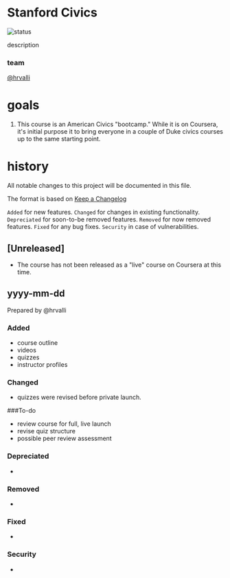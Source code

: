 # Stanford Civics

![status](https://img.shields.io/badge/status-good-brightgreen.svg)




description

### team
[@hrvalli](https://relevantuserlink)  


# goals
1. This course is an American Civics "bootcamp." While it is on Coursera, it's initial purpose it to bring everyone in a couple of Duke civics courses up to the same starting point. 


# history 
All notable changes to this project will be documented in this file.

The format is based on [Keep a Changelog](http://keepachangelog.com/en/1.0.0/)

`Added` for new features.
`Changed` for changes in existing functionality.
`Depreciated` for soon-to-be removed features.
`Removed` for now removed features.
`Fixed` for any bug fixes.
`Security` in case of vulnerabilities.

## [Unreleased]
* The course has  not been released as a "live" course on Coursera at this time. 

## yyyy-mm-dd 
Prepared by @hrvalli

### Added
* course outline
* videos
* quizzes
* instructor profiles

### Changed
* quizzes were revised before private launch. 

###To-do
* review course for full, live launch
* revise quiz structure
* possible peer review assessment


### Depreciated
* 

### Removed
* 

### Fixed
* 

### Security
* 



